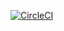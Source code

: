 [![CircleCI](https://circleci.com/gh/cdavidd/laboratorio_5.svg?style=svg)](https://circleci.com/gh/cdavidd/laboratorio_5)
